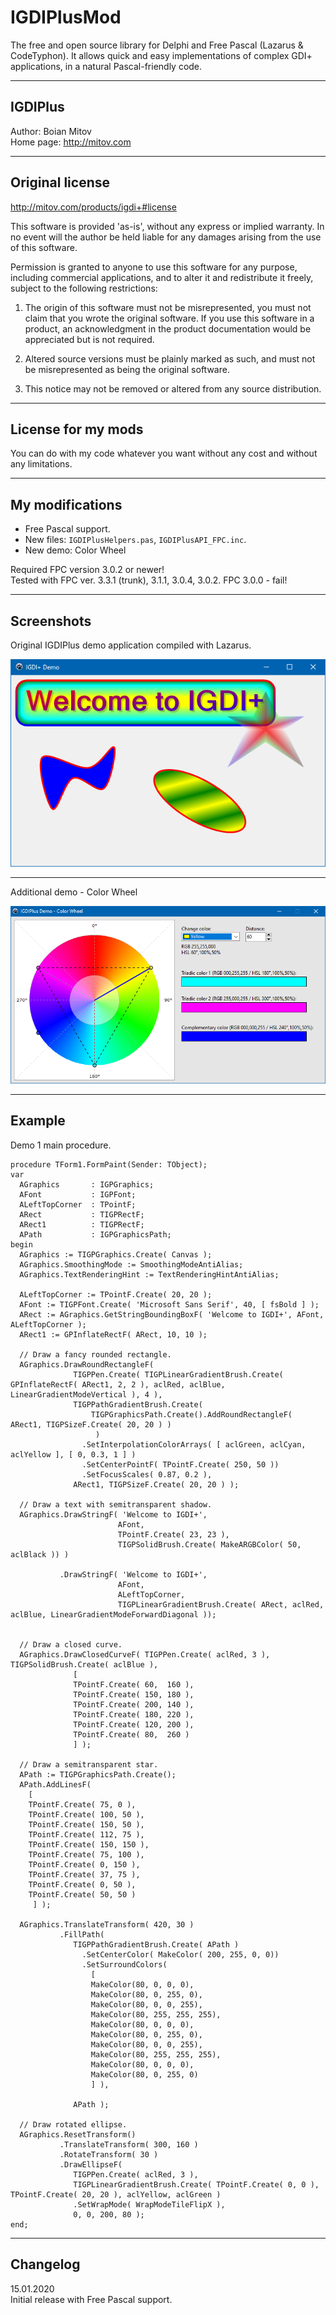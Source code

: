 
# IGDIPlusMod

The free and open source library for Delphi and Free Pascal (Lazarus & CodeTyphon). It allows quick and easy implementations of complex GDI+ applications, in a natural Pascal-friendly code.

---

## IGDIPlus

Author: Boian Mitov  
Home page: http://mitov.com

---

## Original license

http://mitov.com/products/igdi+#license

This software is provided 'as-is', without any express or
implied warranty.  In no event will the author be held liable
for any  damages arising from the use of this software.

Permission is granted to anyone to use this software for any
purpose, including commercial applications, and to alter it
and redistribute it freely, subject to the following
restrictions:

1. The origin of this software must not be misrepresented,
  you must not claim that you wrote the original software.
  If you use this software in a product, an acknowledgment
  in the product documentation would be appreciated but is
  not required.

2. Altered source versions must be plainly marked as such, and
  must not be misrepresented as being the original software.

3. This notice may not be removed or altered from any source
  distribution.

---

## License for my mods

You can do with my code whatever you want without any cost and without any limitations.

---

## My modifications

- Free Pascal support.
- New files: `IGDIPlusHelpers.pas`, `IGDIPlusAPI_FPC.inc`.
- New demo: Color Wheel

Required FPC version 3.0.2 or newer!  
Tested with FPC ver. 3.3.1 (trunk), 3.1.1, 3.0.4, 3.0.2. FPC 3.0.0 - fail!

---

## Screenshots

Original IGDIPlus demo application compiled with Lazarus.

![Demo compiled with Lazarus - screenshot](.\img\demo1.png)

---

Additional demo - Color Wheel

![Additional demo - Color Wheel - screenshot](.\img\demo2.png)

---

## Example

Demo 1 main procedure.

```delphi
procedure TForm1.FormPaint(Sender: TObject);
var
  AGraphics       : IGPGraphics;
  AFont           : IGPFont;
  ALeftTopCorner  : TPointF;
  ARect           : TIGPRectF;
  ARect1          : TIGPRectF;
  APath           : IGPGraphicsPath;
begin
  AGraphics := TIGPGraphics.Create( Canvas );
  AGraphics.SmoothingMode := SmoothingModeAntiAlias;
  AGraphics.TextRenderingHint := TextRenderingHintAntiAlias;

  ALeftTopCorner := TPointF.Create( 20, 20 );
  AFont := TIGPFont.Create( 'Microsoft Sans Serif', 40, [ fsBold ] );
  ARect := AGraphics.GetStringBoundingBoxF( 'Welcome to IGDI+', AFont, ALeftTopCorner );
  ARect1 := GPInflateRectF( ARect, 10, 10 );

  // Draw a fancy rounded rectangle.
  AGraphics.DrawRoundRectangleF(
              TIGPPen.Create( TIGPLinearGradientBrush.Create( GPInflateRectF( ARect1, 2, 2 ), aclRed, aclBlue, LinearGradientModeVertical ), 4 ),
              TIGPPathGradientBrush.Create(
                  TIGPGraphicsPath.Create().AddRoundRectangleF( ARect1, TIGPSizeF.Create( 20, 20 ) )
                   )
                .SetInterpolationColorArrays( [ aclGreen, aclCyan, aclYellow ], [ 0, 0.3, 1 ] )
                .SetCenterPointF( TPointF.Create( 250, 50 ))
                .SetFocusScales( 0.87, 0.2 ),
              ARect1, TIGPSizeF.Create( 20, 20 ) );

  // Draw a text with semitransparent shadow.
  AGraphics.DrawStringF( 'Welcome to IGDI+',
                        AFont,
                        TPointF.Create( 23, 23 ),
                        TIGPSolidBrush.Create( MakeARGBColor( 50, aclBlack )) )

           .DrawStringF( 'Welcome to IGDI+',
                        AFont,
                        ALeftTopCorner,
                        TIGPLinearGradientBrush.Create( ARect, aclRed, aclBlue, LinearGradientModeForwardDiagonal ));


  // Draw a closed curve.
  AGraphics.DrawClosedCurveF( TIGPPen.Create( aclRed, 3 ), TIGPSolidBrush.Create( aclBlue ),
              [
              TPointF.Create( 60,  160 ),
              TPointF.Create( 150, 180 ),
              TPointF.Create( 200, 140 ),
              TPointF.Create( 180, 220 ),
              TPointF.Create( 120, 200 ),
              TPointF.Create( 80,  260 )
              ] );

  // Draw a semitransparent star.
  APath := TIGPGraphicsPath.Create();
  APath.AddLinesF(
    [
    TPointF.Create( 75, 0 ),
    TPointF.Create( 100, 50 ),
    TPointF.Create( 150, 50 ),
    TPointF.Create( 112, 75 ),
    TPointF.Create( 150, 150 ),
    TPointF.Create( 75, 100 ),
    TPointF.Create( 0, 150 ),
    TPointF.Create( 37, 75 ),
    TPointF.Create( 0, 50 ),
    TPointF.Create( 50, 50 )
     ] );

  AGraphics.TranslateTransform( 420, 30 )
           .FillPath(
              TIGPPathGradientBrush.Create( APath )
                .SetCenterColor( MakeColor( 200, 255, 0, 0))
                .SetSurroundColors(
                  [
                  MakeColor(80, 0, 0, 0),
                  MakeColor(80, 0, 255, 0),
                  MakeColor(80, 0, 0, 255),
                  MakeColor(80, 255, 255, 255),
                  MakeColor(80, 0, 0, 0),
                  MakeColor(80, 0, 255, 0),
                  MakeColor(80, 0, 0, 255),
                  MakeColor(80, 255, 255, 255),
                  MakeColor(80, 0, 0, 0),
                  MakeColor(80, 0, 255, 0)
                  ] ),

              APath );

  // Draw rotated ellipse.
  AGraphics.ResetTransform()
           .TranslateTransform( 300, 160 )
           .RotateTransform( 30 )
           .DrawEllipseF(
              TIGPPen.Create( aclRed, 3 ),
              TIGPLinearGradientBrush.Create( TPointF.Create( 0, 0 ), TPointF.Create( 20, 20 ), aclYellow, aclGreen )
              .SetWrapMode( WrapModeTileFlipX ),
              0, 0, 200, 80 );
end;
```

---

## Changelog

15.01.2020  
Initial release with Free Pascal support.
